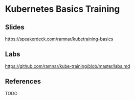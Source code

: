 # Kubernetes Basics Training

## Slides
https://speakerdeck.com/ramnar/kubetraining-basics

## Labs
https://github.com/ramnar/kube-training/blob/master/labs.md

## References
TODO

